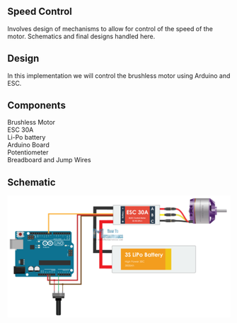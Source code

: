 ## Speed Control

Involves design of mechanisms to allow for control of the speed of the motor.
Schematics and final designs handled here.

## Design
In this implementation we will control the brushless motor using Arduino and ESC.

## Components

Brushless Motor <br>
ESC 30A <br>
Li-Po battery <br>
Arduino Board <br>
Potentiometer <br>
Breadboard and Jump Wires<br>

## Schematic
![Circuit Schematic](Arduino-BLDC-Motor-Control-Circuit-Diagram-Schematic.png)

